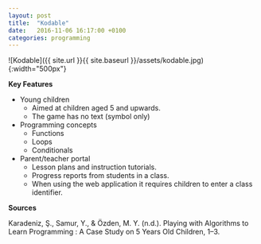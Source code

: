 ```yaml
---
layout: post
title:  "Kodable"
date:   2016-11-06 16:17:00 +0100
categories: programming
---
```


![Kodable]({{ site.url }}{{ site.baseurl }}/assets/kodable.jpg){:width="500px"}

**Key Features**

- Young children
	- Aimed at children aged 5 and upwards.
	- The game has no text (symbol only)
- Programming concepts
	- Functions
	- Loops
	- Conditionals
- Parent/teacher portal
	- Lesson plans and instruction tutorials.
	- Progress reports from students in a class.
	- When using the web application it requires children to enter a class identifier.

**Sources**

Karadeniz, Ş., Samur, Y., & Özden, M. Y. (n.d.). Playing with Algorithms to Learn Programming : A Case Study on 5 Years Old Children, 1–3.
